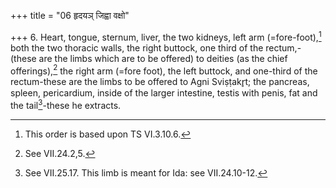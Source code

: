 +++
title = "06 हृदयञ् जिह्वा वक्षो"

+++
6. Heart, tongue, sternum, liver, the two kidneys, left arm (=fore-foot),[^1] both the two thoracic walls, the right buttock, one third of the rectum,-(these are the limbs which are to be offered) to deities (as the chief offerings),[^2] the right arm (=fore foot), the left buttock, and one-third of the rectum-these are the limbs to be offered to Agni Sviṣṭakr̥t; the pancreas, spleen, pericardium, inside of the larger intestine, testis with penis, fat and the tail[^3]-these he extracts.  


[^1]: This order is based upon TS VI.3.10.6.  

[^2]: See VII.24.2,5.  

[^3]: See VII.25.17. This limb is meant for Ida: see VII.24.10-12.
